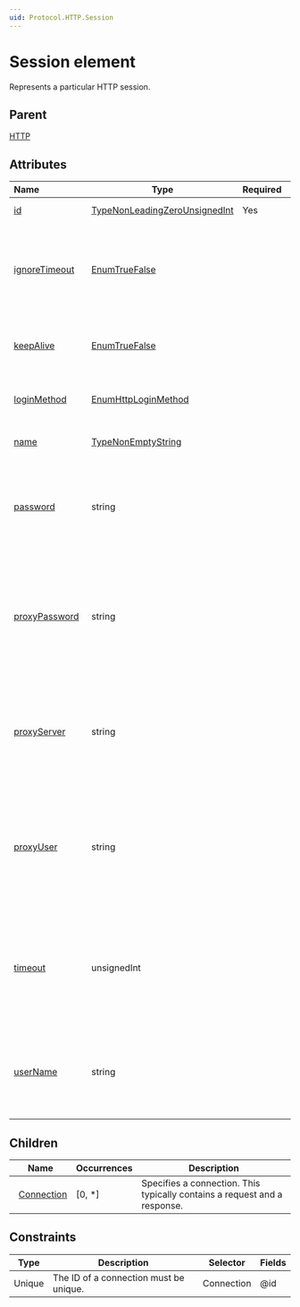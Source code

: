 ```yaml
---
uid: Protocol.HTTP.Session
---
```


# Session element

Represents a particular HTTP session.

## Parent

[HTTP](xref:Protocol.HTTP)

## Attributes

|Name&nbsp;&nbsp;&nbsp;&nbsp;&nbsp;&nbsp;&nbsp;&nbsp;&nbsp;&nbsp;&nbsp;&nbsp;&nbsp;&nbsp;&nbsp;&nbsp;&nbsp;&nbsp;|Type|Required|Description|
|--- |--- |--- |--- |
|[id](xref:Protocol.HTTP.Session-id)|[TypeNonLeadingZeroUnsignedInt](xref:Protocol-TypeNonLeadingZeroUnsignedInt)|Yes|The unique session ID.|
|[ignoreTimeout](xref:Protocol.HTTP.Session-ignoreTimeout)|[EnumTrueFalse](xref:Protocol-EnumTrueFalse)||If the HTTP connection should ignore timeout for this session, set this attribute to true.|
|[keepAlive](xref:Protocol.HTTP.Session-keepAlive)|[EnumTrueFalse](xref:Protocol-EnumTrueFalse)||Specifies whether the session should be kept alive.|
|[loginMethod](xref:Protocol.HTTP.Session-loginMethod)|[EnumHttpLoginMethod](xref:Protocol-EnumHttpLoginMethod)||Specifies the authentication method to use.|
|[name](xref:Protocol.HTTP.Session-name)|[TypeNonEmptyString](xref:Protocol-TypeNonEmptyString)||Specifies the name of the session.|
|[password](xref:Protocol.HTTP.Session-password)|string||If you set loginMethod to "credentials", then use this attribute to specify the password.|
|[proxyPassword](xref:Protocol.HTTP.Session-proxyPassword)|string||If, in the proxyServer attribute, you specified a proxy server that requires authentication, then use this attribute to specify the password.|
|[proxyServer](xref:Protocol.HTTP.Session-proxyServer)|string||Use this attribute to specify the proxy server through which the connection has to be set up.|
|[proxyUser](xref:Protocol.HTTP.Session-proxyUser)|string||If, in the proxyServer attribute, you specified a proxy server that requires authentication, then use this attribute to specify the user name.|
|[timeout](xref:Protocol.HTTP.Session-timeout)|unsignedInt||Specifies that DataMiner must use this timeout value instead of the default one when executing a connection of this session.|
|[userName](xref:Protocol.HTTP.Session-userName)|string||If you set loginMethod to “credentials”, then use this attribute to specify the user name.|

## Children

|Name|Occurrences|Description|
|--- |--- |--- |
|&nbsp;&nbsp;[Connection](xref:Protocol.HTTP.Session.Connection)|[0, *]|Specifies a connection. This typically contains a request and a response.|

## Constraints

|Type|Description|Selector|Fields|
|--- |--- |--- |--- |
|Unique |The ID of a connection must be unique. |Connection |@id |

